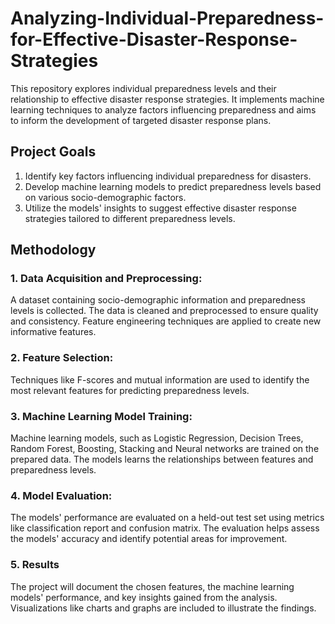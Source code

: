 # Analyzing-Individual-Preparedness-for-Effective-Disaster-Response-Strategies
This repository explores individual preparedness levels and their relationship to effective disaster response strategies. It implements machine learning techniques to analyze factors influencing preparedness and aims to inform the development of targeted disaster response plans.

## Project Goals

1. Identify key factors influencing individual preparedness for disasters.
2. Develop machine learning models to predict preparedness levels based on various socio-demographic factors.
3. Utilize the models' insights to suggest effective disaster response strategies tailored to different preparedness levels.

## Methodology

### 1. Data Acquisition and Preprocessing:

A dataset containing socio-demographic information and preparedness levels is collected.
The data is cleaned and preprocessed to ensure quality and consistency.
Feature engineering techniques are applied to create new informative features.

### 2. Feature Selection:

Techniques like F-scores and mutual information are used to identify the most relevant features for predicting preparedness levels.

### 3. Machine Learning Model Training:

Machine learning models, such as Logistic Regression, Decision Trees, Random Forest, Boosting, Stacking and Neural networks are trained on the prepared data.
The models learns the relationships between features and preparedness levels.

### 4. Model Evaluation:

The models' performance are evaluated on a held-out test set using metrics like classification report and confusion matrix.
The evaluation helps assess the models' accuracy and identify potential areas for improvement.

### 5. Results

The project will document the chosen features, the machine learning models' performance, and key insights gained from the analysis.
Visualizations like charts and graphs are included to illustrate the findings.
